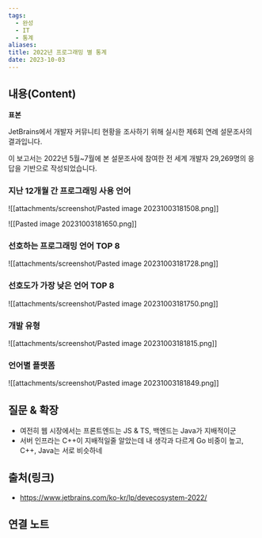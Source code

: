 ```yaml
---
tags:
  - 완성
  - IT
  - 통계
aliases: 
title: 2022년 프로그래밍 별 통계
date: 2023-10-03
---
```



## 내용(Content)

**표본**

JetBrains에서 개발자 커뮤니티 현황을 조사하기 위해 실시한 제6회 연례 설문조사의 결과입니다.

이 보고서는 2022년 5월~7월에 본 설문조사에 참여한 전 세계 개발자 29,269명의 응답을 기반으로 작성되었습니다.
### 지난 12개월 간 프로그래밍 사용 언어

![[attachments/screenshot/Pasted image 20231003181508.png]]

![[Pasted image 20231003181650.png]]

### 선호하는 프로그래밍 언어 TOP 8
![[attachments/screenshot/Pasted image 20231003181728.png]]


### 선호도가 가장 낮은 언어 TOP 8
![[attachments/screenshot/Pasted image 20231003181750.png]]

### 개발 유형
![[attachments/screenshot/Pasted image 20231003181815.png]]

### 언어별 플랫폼
![[attachments/screenshot/Pasted image 20231003181849.png]]

## 질문 & 확장

- 여전히 웹 시장에서는 프론트엔드는 JS & TS, 백엔드는 Java가 지배적이군
- 서버 인프라는 C++이 지배적일줄 알았는데 내 생각과 다르게 Go 비중이 높고, C++, Java는 서로 비슷하네
## 출처(링크)
-  https://www.jetbrains.com/ko-kr/lp/devecosystem-2022/

## 연결 노트










